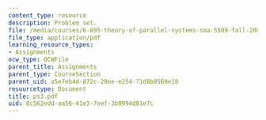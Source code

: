 ```yaml
---
content_type: resource
description: Problem set.
file: /media/courses/6-895-theory-of-parallel-systems-sma-5509-fall-2003/8c562eddaa5641e37eef3b0994d81e7c_ps3.pdf
file_type: application/pdf
learning_resource_types:
- Assignments
ocw_type: OCWFile
parent_title: Assignments
parent_type: CourseSection
parent_uid: a5e7eb4d-872c-29ee-e254-71d8b8569e10
resourcetype: Document
title: ps3.pdf
uid: 8c562edd-aa56-41e3-7eef-3b0994d81e7c
---
```

